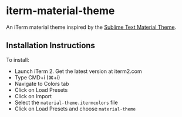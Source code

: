 # iterm-material-theme

An iTerm material theme inspired by the [Sublime Text Material Theme](http://equinusocio.github.io/material-theme/).

## Installation Instructions

To install:

* Launch iTerm 2. Get the latest version at iterm2.com
* Type CMD+i (⌘+i)
* Navigate to Colors tab
* Click on Load Presets
* Click on Import
* Select the `material-theme.itermcolors` file
* Click on Load Presets and choose `material-theme`
